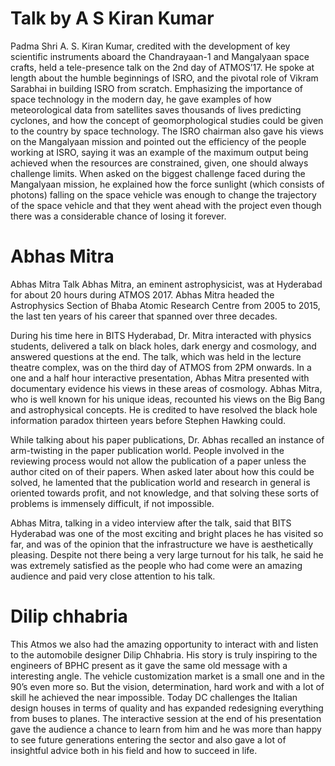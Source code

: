<!-- TITLE: Talks -->
<!-- SUBTITLE: A quick summary of Talks -->

# Talk by A S Kiran Kumar
Padma Shri A. S. Kiran Kumar, credited with the development of key scientific instruments aboard the Chandrayaan-1 and Mangalyaan space crafts, held a tele-presence talk on the 2nd day of ATMOS’17. He spoke at length about the humble beginnings of ISRO, and the pivotal role of Vikram Sarabhai in building ISRO from scratch. Emphasizing the importance of space technology in the modern day, he gave examples of how meteorological data from satellites saves thousands of lives predicting cyclones, and how the concept of geomorphological studies could be given to the country by space technology. The ISRO chairman also gave his views on the Mangalyaan mission and pointed out the efficiency of the people working at ISRO, saying it was an example of the maximum output being achieved when the resources are constrained, given, one should always challenge limits. When asked on the biggest challenge faced during the Mangalyaan mission, he explained how the force sunlight (which consists of photons) falling on the space vehicle was enough to change the trajectory of the space vehicle and that they went ahead with the project even though there was a considerable chance of losing it forever.

# Abhas Mitra
Abhas Mitra Talk
Abhas Mitra, an eminent astrophysicist, was at Hyderabad for about 20 hours during ATMOS 2017. Abhas Mitra headed the Astrophysics Section of Bhaba Atomic Research Centre from 2005 to 2015, the last ten years of his career that spanned over three decades. 

During his time here in BITS Hyderabad, Dr. Mitra interacted with physics students, delivered a talk on black holes, dark energy and cosmology, and answered questions at the end. The talk, which was held in the lecture theatre complex, was on the third day of ATMOS from 2PM onwards. In a one and a half hour interactive presentation, Abhas Mitra presented with documentary evidence his views in these areas of cosmology. Abhas Mitra, who is well known for his unique ideas, recounted his views on the Big Bang and astrophysical concepts. He is credited to have resolved the black hole information paradox thirteen years before Stephen Hawking could. 

While talking about his paper publications, Dr. Abhas recalled an instance of arm-twisting in the paper publication world. People involved in the reviewing process would not allow the publication of a paper unless the author cited on of their papers. When asked later about how this could be solved, he lamented that the publication world and research in general is oriented towards profit, and not knowledge, and that solving these sorts of problems is immensely difficult, if not impossible.

Abhas Mitra, talking in a video interview after the talk, said that BITS Hyderabad was one of the most exciting and bright places he has visited so far, and was of the opinion that the infrastructure we have is aesthetically pleasing. Despite not there being a very large turnout for his talk, he said he was extremely satisfied as the people who had come were an amazing audience and paid very close attention to his talk.

# Dilip chhabria
This Atmos we also had the amazing opportunity to interact with and listen to the automobile designer Dilip Chhabria. His story is truly inspiring to the engineers of BPHC present as it gave the same old message with a interesting angle. The vehicle customization market is a small one and in the 90’s even more so. But the vision, determination, hard work and with a lot of skill he achieved the near impossible. Today DC challenges the Italian design houses in terms of quality and has expanded redesigning everything from buses to planes. The interactive session at the end of his presentation gave the audience a chance to learn from him and he was more than happy to see future generations entering the sector and also gave a lot of insightful advice both in his field and how to succeed in life.



